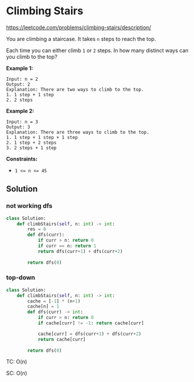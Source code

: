 # Climbing Stairs

https://leetcode.com/problems/climbing-stairs/description/

You are climbing a staircase. It takes `n` steps to reach the top.

Each time you can either climb `1` or `2` steps. In how many distinct ways can you climb to the top?

 

**Example 1:**

```
Input: n = 2
Output: 2
Explanation: There are two ways to climb to the top.
1. 1 step + 1 step
2. 2 steps
```

**Example 2:**

```
Input: n = 3
Output: 3
Explanation: There are three ways to climb to the top.
1. 1 step + 1 step + 1 step
2. 1 step + 2 steps
3. 2 steps + 1 step
```

 

**Constraints:**

- `1 <= n <= 45`



## Solution

### not working dfs

```python
class Solution:
    def climbStairs(self, n: int) -> int:
        res = 0
        def dfs(curr):
            if curr > n: return 0
            if curr == n: return 1
            return dfs(curr+1) + dfs(curr+2)
        
        return dfs(0)
```



### top-down

```python
class Solution:
    def climbStairs(self, n: int) -> int:
        cache = [-1] * (n+1)
        cache[n] = 1
        def dfs(curr) -> int:
            if curr > n: return 0
            if cache[curr] != -1: return cache[curr]

            cache[curr] = dfs(curr+1) + dfs(curr+2)
            return cache[curr]
        
        return dfs(0)
```

TC: O(n)

SC: O(n)